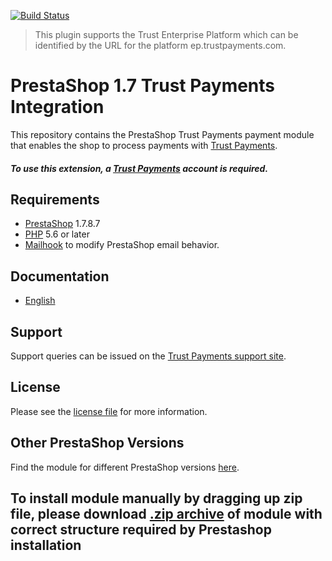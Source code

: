 [![Build Status](https://travis-ci.org/TrustPayments/prestashop-1.7.svg?branch=master)](https://travis-ci.org/TrustPayments/prestashop-1.7)

> This plugin supports the Trust Enterprise Platform which can be identified by the URL for the platform ep.trustpayments.com.

# PrestaShop 1.7 Trust Payments Integration
This repository contains the PrestaShop Trust Payments payment module that enables the shop to process payments with [Trust Payments](https://www.trustpayments.com/).

##### To use this extension, a [Trust Payments](https://ep.trustpayments.com/user/signup) account is required.

## Requirements

* [PrestaShop](https://www.prestashop.com/) 1.7.8.7
* [PHP](http://php.net/) 5.6 or later
* [Mailhook](https://github.com/wallee-payment/prestashop-mailhook/releases) to modify PrestaShop email behavior.

## Documentation

* [English](https://plugin-documentation.ep.trustpayments.com/TrustPayments/prestashop-1.7/1.2.32/docs/en/documentation.html)

## Support

Support queries can be issued on the [Trust Payments support site](https://www.trustpayments.com/contact-us/).

## License

Please see the [license file](https://github.com/TrustPayments/prestashop-1.7/blob/1.2.32/LICENSE) for more information.

## Other PrestaShop Versions

Find the module for different PrestaShop versions [here](../../../prestashop).

## To install module manually by dragging up zip file, please download [.zip archive](../../releases/latest/download/trustpayments.zip) of module with correct structure required by Prestashop installation
